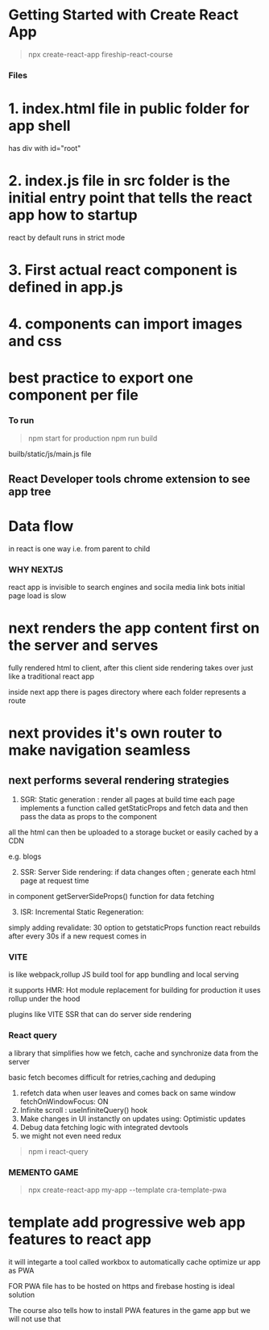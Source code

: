# Getting Started with Create React App

> npx create-react-app fireship-react-course

### Files
# 1. index.html file in public folder for app shell
has div with id="root"

# 2. index.js file in src folder is the initial entry point that tells the react app how to startup

react by default runs in strict mode

# 3. First actual react component is defined in app.js

# 4. components can import images and css

# best practice to export one component per file

### To run
>npm start
for production
>npm run build

builb/static/js/main.js file

## React Developer tools chrome extension to see app tree 

# Data flow
in react is one way i.e. from parent to child


### WHY NEXTJS
react app is invisible to search engines and socila media link bots
initial page load is slow

# next renders the app content first on the server and serves
fully rendered html to client, after this client side rendering takes over
just like a traditional react app

inside next app there is pages directory
where each folder represents a route

# next provides it's own router to make navigation seamless

## next performs several rendering strategies
1. SGR: Static generation : render all pages at build time
each page implements a function called getStaticProps and fetch data
and then pass the data as props to the component

all the html can then be uploaded to a storage bucket or easily cached by a CDN

e.g. blogs

2. SSR: Server Side rendering: if data changes often ; generate each html page at request time

in component getServerSideProps() function for data fetching

3. ISR: Incremental Static Regeneration: 

simply adding revalidate: 30 option to getstaticProps function react rebuilds after every 30s if a new request comes in

### VITE 
is like webpack,rollup
JS build tool for app bundling and local serving

it supports HMR: Hot module replacement
for building for production it uses rollup under the hood

plugins like VITE SSR that can do server side rendering

### React query
a library that simplifies how we fetch, cache and synchronize data from
the server

basic fetch becomes difficult for retries,caching and deduping

1. refetch data when user leaves and comes back on same window
fetchOnWindowFocus: ON
2. Infinite scroll : useInfiniteQuery() hook
3. Make changes in UI instanctly on updates using: Optimistic updates
4. Debug data fetching logic with integrated devtools
5. we might not even need redux

>npm i react-query



### MEMENTO GAME

> npx create-react-app my-app --template cra-template-pwa

# template add progressive web app features to react app
it will integarte a tool called workbox to automatically cache optimize ur app as PWA

FOR PWA file has to be hosted on https
and firebase hosting is ideal solution


The course also tells how to install PWA features in the game app but we will not use that
